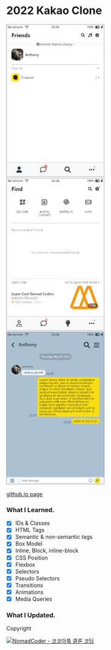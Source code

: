 # 2022 Kakao Clone

<img src="./thumbnail1.png" height="400px">
<img src="./thumbnail2.png" height="400px">
<img src="./thumbnail3.png" height="400px">

<a href="https://my-roki.github.io/kakao_clone/" target="_blank">github.io page</a>

### What I Learned.

- [x] IDs & Classes
- [x] HTML Tags
- [x] Semantic & non-semantic tags
- [x] Box Model
- [x] Inline, Block, inline-block
- [x] CSS Position
- [x] Flexbox
- [x] Selectors
- [x] Pseudo Selectors
- [x] Transitions
- [x] Animations
- [x] Media Queries

### What I Updated.

Copyright

<a href="https://nomadcoders.co/kokoa-clone" target="_blank">
<img src="https://nomadcoders.co/m.svg" width="30" />NomadCoder - 코코아톡 클론 코딩
</a>
